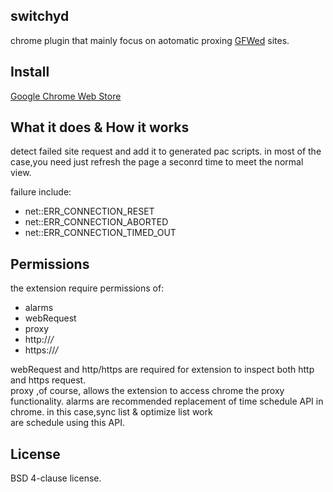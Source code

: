 switchyd
----
chrome plugin that mainly focus on aotomatic proxing [GFWed](http://en.wikipedia.org/wiki/GFW) sites.

Install
----
[Google Chrome Web Store](http://goo.gl/Dw6qb)

What it does & How it works
----
detect failed site request and add it to generated pac scripts.
in most of the case,you need just refresh the page a seconrd time to meet the normal view.

failure include:
- net::ERR_CONNECTION_RESET  
- net::ERR_CONNECTION_ABORTED  
- net::ERR_CONNECTION_TIMED_OUT  

Permissions
---
the extension require permissions of:

* alarms
* webRequest
* proxy  
* http://*/*
* https://*/*

webRequest and http/https are required for extension to inspect both http and https request.  
proxy ,of course, allows the extension to access chrome the proxy functionality. 
alarms are recommended replacement of time schedule API in chrome. in this case,sync list & optimize list work  
are schedule using this API.

License
---
BSD 4-clause license.  
